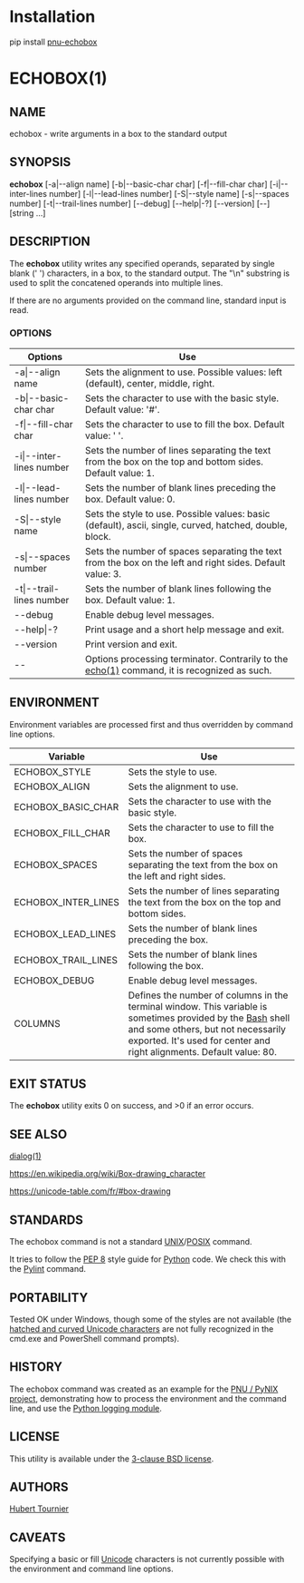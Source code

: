 # Installation
pip install [pnu-echobox](https://pypi.org/project/pnu-echobox/)

# ECHOBOX(1)

## NAME
echobox - write arguments in a box to the standard output

## SYNOPSIS
**echobox**
[-a\|--align name]
[-b\|--basic-char char]
[-f\|--fill-char char]
[-i\|--inter-lines number]
[-l\|--lead-lines number]
[-S\|--style name]
[-s\|--spaces number]
[-t\|--trail-lines number]
[--debug]
[--help\|-?]
[--version]
[--]
[string ...]

## DESCRIPTION
The **echobox** utility writes any specified operands, separated by single blank (' ') characters, in a box, to the standard output.
The "\n" substring is used to split the concatened operands into multiple lines.

If there are no arguments provided on the command line, standard input is read.

### OPTIONS
Options | Use
------- | ---
-a\|--align name|Sets the alignment to use. Possible values: left (default), center, middle, right.
-b\|--basic-char char|Sets the character to use with the basic style. Default value: '#'.
-f\|--fill-char char|Sets the character to use to fill the box. Default value: ' '.
-i\|--inter-lines number|Sets the number of lines separating the text from the box on the top and bottom sides. Default value: 1.
-l\|--lead-lines number|Sets the number of blank lines preceding the box. Default value: 0.
-S\|--style name|Sets the style to use. Possible values: basic (default), ascii, single, curved, hatched, double, block.
-s\|--spaces number|Sets the number of spaces separating the text from the box on the left and right sides. Default value: 3.
-t\|--trail-lines number|Sets the number of blank lines following the box. Default value: 1.
--debug|Enable debug level messages.
--help\|-?|Print usage and a short help message and exit.
--version|Print version and exit.
--|Options processing terminator. Contrarily to the [echo(1)](https://www.freebsd.org/cgi/man.cgi?query=echo) command, it is recognized as such.

## ENVIRONMENT
Environment variables are processed first and thus overridden by command line options.

Variable | Use
-------- | ---
ECHOBOX_STYLE | Sets the style to use.
ECHOBOX_ALIGN | Sets the alignment to use.
ECHOBOX_BASIC_CHAR | Sets the character to use with the basic style.
ECHOBOX_FILL_CHAR | Sets the character to use to fill the box.
ECHOBOX_SPACES | Sets the number of spaces separating the text from the box on the left and right sides.
ECHOBOX_INTER_LINES | Sets the number of lines separating the text from the box on the top and bottom sides.
ECHOBOX_LEAD_LINES | Sets the number of blank lines preceding the box.
ECHOBOX_TRAIL_LINES | Sets the number of blank lines following the box.
ECHOBOX_DEBUG | Enable debug level messages.
COLUMNS | Defines the number of columns in the terminal window. This variable is sometimes provided by the [Bash](http://www.gnu.org/software/bash/) shell and some others, but not necessarily exported. It's used for center and right alignments. Default value: 80.

## EXIT STATUS
The **echobox** utility exits 0 on success, and >0 if an error occurs.

## SEE ALSO
[dialog(1)](https://www.freebsd.org/cgi/man.cgi?query=dialog)

https://en.wikipedia.org/wiki/Box-drawing_character

https://unicode-table.com/fr/#box-drawing

## STANDARDS
The echobox command is not a standard [UNIX](https://en.wikipedia.org/wiki/Unix)/[POSIX](https://en.wikipedia.org/wiki/POSIX) command.

It tries to follow the [PEP 8](https://www.python.org/dev/peps/pep-0008/) style guide for [Python](https://www.python.org/) code.
We check this with the [Pylint](https://www.pylint.org/) command.

## PORTABILITY
Tested OK under Windows, though some of the styles are not available
(the [hatched and curved Unicode characters](https://unicode-table.com/fr/#box-drawing) are not fully recognized in the cmd.exe and PowerShell command prompts).

## HISTORY
The echobox command was created as an example for the [PNU / PyNIX project](https://github.com/HubTou/PNU), demonstrating how to process the environment and the command line, and use the [Python logging module](https://docs.python.org/3/library/logging.html).

## LICENSE
This utility is available under the [3-clause BSD license](https://opensource.org/licenses/BSD-3-Clause).

## AUTHORS
[Hubert Tournier](https://github.com/HubTou)

## CAVEATS
Specifying a basic or fill [Unicode](https://home.unicode.org/) characters is not currently possible with the environment and command line options.

